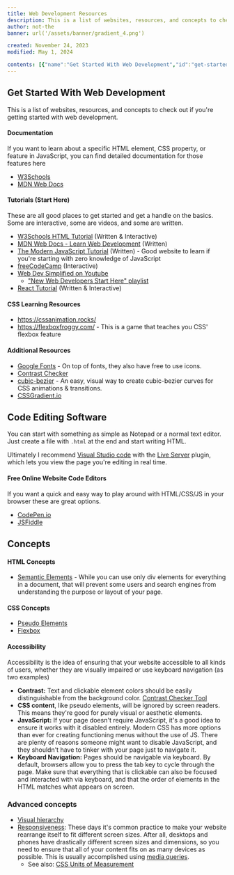 ```yaml
---
title: Web Development Resources
description: This is a list of websites, resources, and concepts to check out if you're getting started with web development.
author: not-the
banner: url('/assets/banner/gradient_4.png')

created: November 24, 2023
modified: May 1, 2024

contents: [{"name":"Get Started With Web Development","id":"get-started-with-web-development","children":[{"name":"Documentation","id":"documentation"},{"name":"Tutorials (Start Here)","id":"tutorials-start-here"},{"name":"CSS Learning Resources","id":"css-learning-resources"},{"name":"Additional Resources","id":"additional-resources"}]},{"name":"Code Editing Software","id":"code-editing-software"},{"name":"Concepts","id":"concepts","children":[{"name":"CSS Concepts","id":"css-concepts"},{"name":"Accessibility","id":"accessibility"},{"name":"Advanced concepts","id":"advanced-concepts"}]}]
---
```


<h2 id="get-started-with-web-development">Get Started With Web Development</h2>
<p>
    This is a list of websites, resources, and concepts to check out if you're getting started with web development.
</p>

<h4 id="documentation">Documentation</h4>
<p>If you want to learn about a specific HTML element, CSS property, or feature in JavaScript, you can find detailed  documentation for those features here</p>
<ul>
    <li><a href="https://www.w3schools.com/">W3Schools</a></li>
    <li><a href="https://developer.mozilla.org/">MDN Web Docs</a></li>
</ul>

<h4 id="tutorials-start-here">Tutorials (Start Here)</h4>
<p>These are all good places to get started and get a handle on the basics. Some are interactive, some are videos, and some are written.</p>
<ul>
    <li><a href="https://www.w3schools.com/html/html_intro.asp">W3Schools HTML Tutorial</a> (Written &amp; Interactive)</li>
    <li><a href="https://developer.mozilla.org/en-US/docs/Learn">MDN Web Docs - Learn Web Development</a> (Written)</li>
    <li><a href="https://javascript.info/">The Modern JavaScript Tutorial</a> (Written) - Good website to learn if you're starting with zero knowledge of JavaScript</li>
    <li><a href="https://www.freecodecamp.org/">freeCodeCamp</a> (Interactive)</li>
    <li><a href="https://www.youtube.com/c/WebDevSimplified">Web Dev Simplified on Youtube</a>
        <ul>
            <li><a href="https://www.youtube.com/playlist?list=PLZlA0Gpn_vH9xx-RRVNG187ETT2ekWFsq">"New Web Developers Start Here" playlist</a></li>
        </ul>
    </li>
    <li><a href="https://react-tutorial.app/">React Tutorial</a> (Written &amp; Interactive)</li>
</ul>

<h4 id="css-learning-resources">CSS Learning Resources</h4>
<ul>
    <li><a href="https://cssanimation.rocks/">https://cssanimation.rocks/</a></li>
    <li><a href="https://flexboxfroggy.com/">https://flexboxfroggy.com/</a> - This is a game that teaches you CSS'
        flexbox feature</li>
</ul>

<h4 id="additional-resources">Additional Resources</h4>
<ul>
    <li><a href="https://fonts.google.com/">Google Fonts</a> - On top of fonts, they also have free to use icons.</li>
    <li><a href="https://webaim.org/resources/contrastchecker/">Contrast Checker</a></li>
    <li><a href="https://cubic-bezier.com/">cubic-bezier</a> - An easy, visual way to create cubic-bezier curves for CSS
        animations &amp; transitions.</li>
    <li><a href="https://cssgradient.io/">CSSGradient.io</a></li>
</ul>

<h2 id="code-editing-software">Code Editing Software</h2>
<p>
    You can start with something as simple as Notepad or a normal text editor. Just create a file with <code>.html</code> at the end and start writing HTML.
</p>
<p>
    Ultimately I recommend <a href="https://code.visualstudio.com/">Visual Studio code</a> with the <a href="https://marketplace.visualstudio.com/items?itemName=ritwickdey.LiveServer">Live Server</a> plugin, which lets you view the page you're editing in real time.
</p>

<h4 id="free-online-website-code-editors">Free Online Website Code Editors</h4>
<p>If you want a quick and easy way to play around with HTML/CSS/JS in your browser these are great options.</p>
<ul>
    <li><a href="https://codepen.io/">CodePen.io</a></li>
    <li><a href="https://jsfiddle.net/">JSFiddle</a></li>
</ul>

<h2 id="concepts">Concepts</h2>
<h4 id="html-concepts">HTML Concepts</h4>
<ul>
    <li><a href="https://www.w3schools.com/html/html5_semantic_elements.asp">Semantic Elements</a> - While you can use only div elements for everything in a document, that will prevent some users and search engines from understanding the purpose or layout of your page.</li>
</ul>

<h4 id="css-concepts">CSS Concepts</h4>
<ul>
    <li><a href="https://developer.mozilla.org/en-US/docs/Web/CSS/Pseudo-elements">Pseudo Elements</a></li>
    <li><a href="https://www.w3schools.com/css/css3_flexbox.asp">Flexbox</a></li>
</ul>
    <h4 id="accessibility">Accessibility</h4>
    <p>
        Accessibility is the idea of ensuring that your website accessible to all kinds of users, whether they are visually impaired or use keyboard navigation (as two examples)
    </p>
    
<ul>
    <li><strong>Contrast:</strong> Text and clickable element colors should be easily distinguishable from the background color. <a href="https://webaim.org/resources/contrastchecker/">Contrast Checker Tool</a></li>
    <li><strong>CSS content</strong>, like pseudo elements, will be ignored by screen readers. This means they're good for purely visual or aesthetic elements.</li>
    <li><strong>JavaScript:</strong> If your page doesn't require JavaScript, it's a good idea to ensure it works with it disabled entirely. Modern CSS has more options than ever for creating functioning menus without the use of JS. There are plenty of reasons someone might want to disable JavaScript, and they shouldn't have to tinker with your page just to navigate it.</li>
    <li><strong>Keyboard Navigation:</strong> Pages should be navigable via keyboard. By default, browsers allow you to press the tab key to cycle through the page. Make sure that everything that is clickable can also be focused and interacted with via keyboard, and that the order of elements in the HTML matches what appears on screen.</li>
</ul>

<h3 id="advanced-concepts">Advanced concepts</h3>
<ul>
    <li><a href="https://xd.adobe.com/ideas/process/information-architecture/visual-hierarchy-principles-examples/">Visual hierarchy</a></li>
    <li>
        <a href="https://www.w3schools.com/html/html_responsive.asp">Responsiveness</a>: These days it's common practice to make your website rearrange itself to fit different screen sizes. After all, desktops and phones have drastically different screen sizes and dimensions, so you need to ensure that all of your content fits on as many devices as possible. This is usually accomplished using <a href="https://www.w3schools.com/css/css3_mediaqueries_ex.asp">media queries</a>.
        <ul>
            <li>See also: <a href="https://www.w3schools.com/cssref/css_units.asp">CSS Units of Measurement</a></li>
        </ul>
    </li>
</ul>
